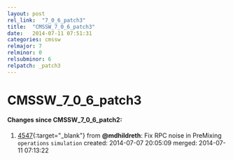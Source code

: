 ```yaml
---
layout: post
rel_link:  "7_0_6_patch3"
title:  "CMSSW_7_0_6_patch3"
date:   2014-07-11 07:51:31
categories: cmssw
relmajor: 7
relminor: 0
relsubminor: 6
relpatch: _patch3
---
```


# CMSSW_7_0_6_patch3
#### Changes since CMSSW_7_0_6_patch2:

1. [4547](http://github.com/cms-sw/cmssw/pull/4547){:target="_blank"}  from **@mdhildreth**: Fix RPC noise in PreMixing `operations`  `simulation`  created: 2014-07-07 20:05:09 merged: 2014-07-11 07:13:22
